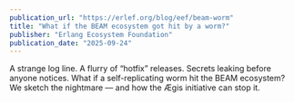 ```yaml
---
publication_url: "https://erlef.org/blog/eef/beam-worm"
title: "What if the BEAM ecosystem got hit by a worm?"
publisher: "Erlang Ecosystem Foundation"
publication_date: "2025-09-24"
---
```


A strange log line. A flurry of “hotfix” releases. Secrets leaking before anyone notices.
What if a self-replicating worm hit the BEAM ecosystem?
We sketch the nightmare — and how the Ægis initiative can stop it.
